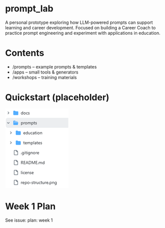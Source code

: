 # prompt_lab
A personal prototype exploring how LLM-powered prompts can support learning and career development. Focused on building a Career Coach to practice prompt engineering and experiment with applications in education.

# Contents
- /prompts – example prompts & templates
- /apps – small tools & generators
- /workshops – training materials

# Quickstart (placeholder)

![Repo structure](docs/repo-structure.png)

# Week 1 Plan
See issue: plan: week 1
